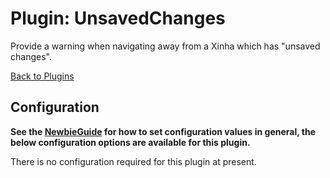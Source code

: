 # Plugin: UnsavedChanges 

Provide a warning when navigating away from a Xinha which has "unsaved changes".

[Back to Plugins](Plugins.html)

## Configuration

**See the [NewbieGuide](NewbieGuide#ProvideSomeConfiguration.html) for how to set configuration values in general, the below configuration options are available for this plugin.**

There is no configuration required for this plugin at present.
